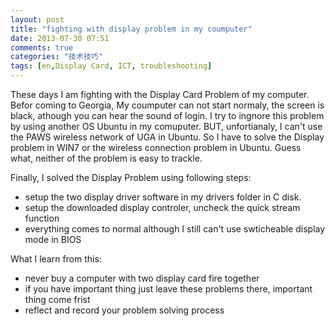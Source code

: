 ```yaml
---
layout: post
title: "fighting with display problem in my coumputer"
date: 2013-07-30 07:51
comments: true
categories: "技术技巧"
tags: [en,Display Card, ICT, troubleshooting]
---
```

These days I am fighting with the Display Card Problem of my computer. Befor coming to Georgia, My coumputer can not start normaly, the screen is black, athough you can hear the sound of login. I try to ingnore this problem by using another OS Ubuntu in my comuputer.  BUT, unfortianaly, I can't use the PAWS wireless network of UGA in Ubuntu. So I have to solve the Display problem in WIN7 or the wireless connection problem in Ubuntu. Guess what, neither of the problem is easy to trackle.  

Finally, I solved the Display Problem using following steps:  
+   setup the two display driver software in my drivers folder in C disk.  
+   setup the downloaded display controler, uncheck the quick stream function  
+   everything comes to normal although I still can't use swticheable display mode in BIOS  

What I learn from this:  
+   never buy a computer with two display card fire together  
+   if you have important thing just leave these problems there, important thing come frist  
+   reflect and record your problem solving process  